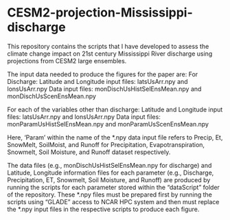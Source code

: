 # CESM2-projection-Mississippi-discharge
This repository contains the scripts that I have developed to assess the climate change impact on 21st century Mississippi River discharge using projections from CESM2 large ensembles.

The input data needed to produce the figures for the paper are:
For Discharge:
Latitude and Longitude input files: latsUsArr.npy and lonsUsArr.npy
Data input files: monDischUsHistSelEnsMean.npy and monDischUsScenEnsMean.npy

For each of the variables other than discharge:
Latitude and Longitude input files: latsUsArr.npy and lonsUsArr.npy
Data input files: monParamUsHistSelEnsMean.npy and monParamUsScenEnsMean.npy

Here, ‘Param’ within the name of the *.npy data input file refers to Precip, Et, SnowMelt, SoilMoist, and Runoff for Precipitation, Evapotranspiration, Snowmelt, Soil Moisture, and Runoff dataset respectively.

The data files (e.g., monDischUsHistSelEnsMean.npy for discharge) and Latitude, Longitude information files for each parameter (e.g., Discharge, Precipitation, ET, Snowmelt, Soil Moisture, and Runoff) are produced by running the scripts for each parameter stored within the “dataScript” folder of the repository. These *.npy files must be prepared first by running the scripts using “GLADE” access to NCAR HPC system and then must replace the *.npy input files in the respective scripts to produce each figure.

